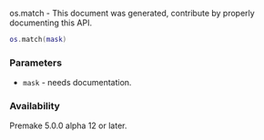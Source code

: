 os.match - This document was generated, contribute by properly documenting this API.

```lua
os.match(mask)
```

### Parameters ###

* `mask` - needs documentation.

### Availability ###

Premake 5.0.0 alpha 12 or later.


